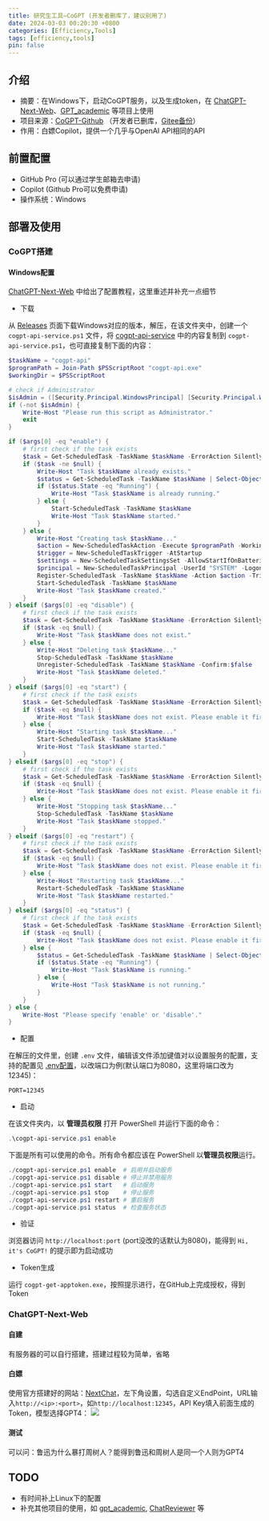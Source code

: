 ```yaml
---
title: 研究生工具—CoGPT (开发者删库了，建议别用了)
date: 2024-03-03 00:20:30 +0800
categories: [Efficiency,Tools]
tags: [efficiency,tools]
pin: false
---
```



## 介绍

- 摘要：在Windows下，启动CoGPT服务，以及生成token，在 [ChatGPT-Next-Web](https://github.com/ChatGPTNextWeb/ChatGPT-Next-Web)、[GPT_academic](https://github.com/binary-husky/gpt_academic) 等项目上使用
- 项目来源：[CoGPT-Github](https://github.com/Geniucker/CoGPT) （开发者已删库，[Gitee备份](https://gitee.com/guanty18/CoGPT)）
- 作用：白嫖Copilot，提供一个几乎与OpenAI API相同的API

## 前置配置
- GitHub Pro (可以通过学生邮箱去申请)
- Copilot (Github Pro可以免费申请)
- 操作系统：Windows

## 部署及使用

### CoGPT搭建

#### Windows配置
[ChatGPT-Next-Web](https://github.com/ChatGPTNextWeb/ChatGPT-Next-Web) 中给出了配置教程，这里重述并补充一点细节

- 下载

从 [Releases](https://github.com/Geniucker/CoGPT/releases) 页面下载Windows对应的版本，解压，在该文件夹中，创建一个 `cogpt-api-service.ps1` 文件，将 [cogpt-api-service](https://github.com/Geniucker/CoGPT/blob/main/examples/cogpt-api-service.ps1) 中的内容复制到 `cogpt-api-service.ps1`，也可直接复制下面的内容：
```powershell
$taskName = "cogpt-api"
$programPath = Join-Path $PSScriptRoot "cogpt-api.exe"
$workingDir = $PSScriptRoot

# check if Administrator
$isAdmin = ([Security.Principal.WindowsPrincipal] [Security.Principal.WindowsIdentity]::GetCurrent()).IsInRole([Security.Principal.WindowsBuiltInRole] "Administrator")
if (-not $isAdmin) {
    Write-Host "Please run this script as Administrator."
    exit
}

if ($args[0] -eq "enable") {
    # first check if the task exists
    $task = Get-ScheduledTask -TaskName $taskName -ErrorAction SilentlyContinue
    if ($task -ne $null) {
        Write-Host "Task $taskName already exists."
        $status = Get-ScheduledTask -TaskName $taskName | Select-Object State
        if ($status.State -eq "Running") {
            Write-Host "Task $taskName is already running."
        } else {
            Start-ScheduledTask -TaskName $taskName
            Write-Host "Task $taskName started."
        }
    } else {
        Write-Host "Creating task $taskName..."
        $action = New-ScheduledTaskAction -Execute $programPath -WorkingDirectory $workingDir
        $trigger = New-ScheduledTaskTrigger -AtStartup
        $settings = New-ScheduledTaskSettingsSet -AllowStartIfOnBatteries -DontStopIfGoingOnBatteries -StartWhenAvailable -DontStopOnIdleEnd
        $principal = New-ScheduledTaskPrincipal -UserId "SYSTEM" -LogonType ServiceAccount
        Register-ScheduledTask -TaskName $taskName -Action $action -Trigger $trigger -Settings $settings -Principal $principal
        Start-ScheduledTask -TaskName $taskName
        Write-Host "Task $taskName created."
    }
} elseif ($args[0] -eq "disable") {
    # first check if the task exists
    $task = Get-ScheduledTask -TaskName $taskName -ErrorAction SilentlyContinue
    if ($task -eq $null) {
        Write-Host "Task $taskName does not exist."
    } else {
        Write-Host "Deleting task $taskName..."
        Stop-ScheduledTask -TaskName $taskName
        Unregister-ScheduledTask -TaskName $taskName -Confirm:$false
        Write-Host "Task $taskName deleted."
    }
} elseif ($args[0] -eq "start") {
    # first check if the task exists
    $task = Get-ScheduledTask -TaskName $taskName -ErrorAction SilentlyContinue
    if ($task -eq $null) {
        Write-Host "Task $taskName does not exist. Please enable it first."
    } else {
        Write-Host "Starting task $taskName..."
        Start-ScheduledTask -TaskName $taskName
        Write-Host "Task $taskName started."
    }
} elseif ($args[0] -eq "stop") {
    # first check if the task exists
    $task = Get-ScheduledTask -TaskName $taskName -ErrorAction SilentlyContinue
    if ($task -eq $null) {
        Write-Host "Task $taskName does not exist. Please enable it first."
    } else {
        Write-Host "Stopping task $taskName..."
        Stop-ScheduledTask -TaskName $taskName
        Write-Host "Task $taskName stopped."
    }
} elseif ($args[0] -eq "restart") {
    # first check if the task exists
    $task = Get-ScheduledTask -TaskName $taskName -ErrorAction SilentlyContinue
    if ($task -eq $null) {
        Write-Host "Task $taskName does not exist. Please enable it first."
    } else {
        Write-Host "Restarting task $taskName..."
        Restart-ScheduledTask -TaskName $taskName
        Write-Host "Task $taskName restarted."
    }
} elseif ($args[0] -eq "status") {
    # first check if the task exists
    $task = Get-ScheduledTask -TaskName $taskName -ErrorAction SilentlyContinue
    if ($task -eq $null) {
        Write-Host "Task $taskName does not exist. Please enable it first."
    } else {
        $status = Get-ScheduledTask -TaskName $taskName | Select-Object State
        if ($status.State -eq "Running") {
            Write-Host "Task $taskName is running."
        } else {
            Write-Host "Task $taskName is not running."
        }
    }
} else {
    Write-Host "Please specify 'enable' or 'disable'."
}
```

- 配置

在解压的文件里，创建 `.env` 文件，编辑该文件添加键值对以设置服务的配置，支持的配置见 [.env配置](https://blog.geniucker.top/2024/01/26/%E9%80%9A%E8%BF%87-GitHub-Copilot-%E5%85%8D%E8%B4%B9%E4%BD%BF%E7%94%A8-gpt-4/#%E9%85%8D%E7%BD%AE)，以改端口为例(默认端口为8080，这里将端口改为12345)：
```
PORT=12345
```

- 启动

在该文件夹内，以 **管理员权限** 打开 PowerShell 并运行下面的命令：
```powershell
.\cogpt-api-service.ps1 enable
```
下面是所有可以使用的命令。所有命令都应该在 PowerShell 以**管理员权限**运行。
```powershell
./cogpt-api-service.ps1 enable  # 启用并启动服务
./copgt-api-service.ps1 disable # 停止并禁用服务
./cogpt-api-service.ps1 start   # 启动服务
./cogpt-api-service.ps1 stop    # 停止服务
./cogpt-api-service.ps1 restart # 重启服务
./cogpt-api-service.ps1 status  # 检查服务状态
```

- 验证

浏览器访问 `http://localhost:port` (port没改的话默认为8080)，能得到 `Hi, it's CoGPT!` 的提示即为启动成功

- Token生成

运行 `cogpt-get-apptoken.exe`，按照提示进行，在GitHub上完成授权，得到Token

### ChatGPT-Next-Web
#### 自建
有服务器的可以自行搭建，搭建过程较为简单，省略
#### 白嫖
使用官方搭建好的网站：[NextChat](https://app.nextchat.dev/)，左下角设置，勾选自定义EndPoint，URL输入`http://<ip>:<port>`，如`http://localhost:12345`，API Key填入前面生成的Token，模型选择GPT4：
![](https://cdn.jsdelivr.net/gh/Country-If/Typora-images/img/202403042058900.png)
#### 测试
可以问：鲁迅为什么暴打周树人？能得到鲁迅和周树人是同一个人则为GPT4


## TODO
- 有时间补上Linux下的配置
- 补充其他项目的使用，如 [gpt_academic](https://github.com/binary-husky/gpt_academic), [ChatReviewer](https://github.com/nishiwen1214/ChatReviewer) 等
